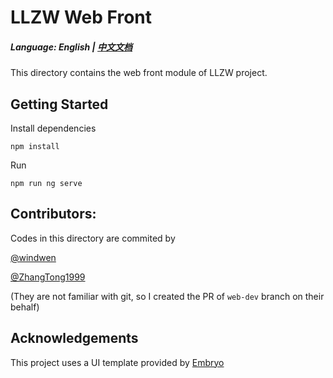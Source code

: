 # LLZW Web Front

##### Language: English | [中文文档](README-zh.md)

This directory contains the web front module of LLZW project.

## Getting Started

Install dependencies

```shell
npm install
```

Run

```shell
npm run ng serve
```

## Contributors:

Codes in this directory are commited by

[@windwen](https://github.com/windwen)

[@ZhangTong1999](https://github.com/ZhangTong1999)

(They are not familiar with git, so I created the PR of `web-dev` branch on their behalf)

## Acknowledgements

This project uses a UI template provided by [Embryo](https://iron-network.gitbook.io/embryo)
